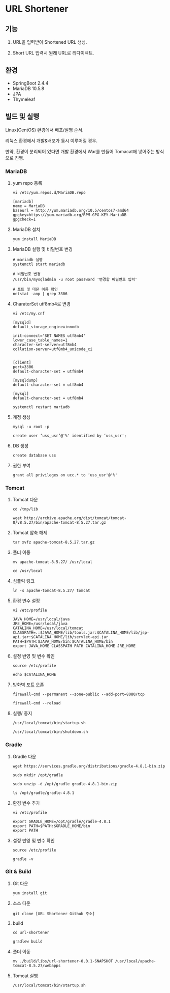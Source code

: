 # URL Shortener



## 기능

1. URL을 입력받아 Shortened URL 생성.

2. Short URL 입력시 원래 URL로 리다이렉트.



## 환경

* SpringBoot 2.4.4
* MariaDB 10.5.8
* JPA
* Thymeleaf



## 빌드 및 실행

Linux(CentOS) 환경에서 배포/실행 순서.

리눅스 환경에서 개발&배포가 동시 이루어질 경우.

만약, 환경이 분리되어 있다면 개발 환경에서 War를 만들어 Tomacat에 넣어주는 방식으로 진행.



### MariaDB

1. yum repo 등록

   ```
   vi /etc/yum.repos.d/MariaDB.repo
   ```

   ```
   [mariadb]
   name = MariaDB
   baseurl = http://yum.mariadb.org/10.5/centos7-amd64
   gpgkey=https://yum.mariadb.org/RPM-GPG-KEY-MariaDB
   gpgcheck=1
   ```

2. MariaDB 설치

   ```
   yum install MariaDB
   ```

3. MariaDB 실행 및 비밀번호 변경

   ```
   # mariadb 실행
   systemctl start mariadb
   
   # 비밀번호 변경
   /usr/bin/mysqladmin -u root password '변경할 비밀번호 입력'
   
   # 포트 및 데몬 이름 확인
   netstat -anp | grep 3306
   ```

4. CharaterSet utf8mb4로 변경

   ```
   vi /etc/my.cnf
   ```

   ```
   [mysqld]
   default_storage_engine=innodb
   
   init-connect='SET NAMES utf8mb4'
   lower_case_table_names=1
   character-set-server=utf8mb4
   collation-server=utf8mb4_unicode_ci
   
   
   [client]
   port=3306
   default-character-set = utf8mb4
   
   [mysqldump]
   default-character-set = utf8mb4
   
   [mysql]
   default-character-set = utf8mb4
   ```

   ```
   systemctl restart mariadb
   ```

5. 계정 생성

   ```
   mysql -u root -p
   ```

   ```
   create user ‘uss_usr’@'%' identified by ‘uss_usr';
   ```

6. DB 생성

   ```
   create database uss
   ```

7. 권한 부여

   ```
   grant all privileges on ucc.* to ‘uss_usr'@'%'
   ```



### Tomcat

1. Tomcat 다운

   ```
   cd /tmp/lib
   ```

   ```
   wget http://archive.apache.org/dist/tomcat/tomcat-8/v8.5.27/bin/apache-tomcat-8.5.27.tar.gz
   ```

2. Tomcat 압축 해제

   ```
   tar xvfz apache-tomcat-8.5.27.tar.gz
   ```

3. 폴더 이동

   ```
   mv apache-tomcat-8.5.27/ /usr/local
   ```

   ```
   cd /usr/local
   ```

4. 심폴릭 링크

   ```
   ln -s apache-tomcat-8.5.27/ tomcat
   ```

5. 환경 변수 설정

   ```
   vi /etc/profile
   
   JAVA_HOME=/usr/local/java
   JRE_HOME=/usr/local/java
   CATALINA_HOME=/usr/local/tomcat
   CLASSPATH=.:$JAVA_HOME/lib/tools.jar:$CATALINA_HOME/lib/jsp-api.jar:$CATALINA_HOME/lib/servlet-api.jar
   PATH=$PATH:$JAVA_HOME/bin:$CATALINA_HOME/bin
   export JAVA_HOME CLASSPATH PATH CATALINA_HOME JRE_HOME
   ```

6. 설정 반영 및 변수 확인

   ```
   source /etc/profile
   ```

   ```
   echo $CATALINA_HOME
   ```

7. 방화벽  포트 오픈

   ```
   firewall-cmd --permanent --zone=public --add-port=8080/tcp
   ```

   ```
   firewall-cmd --reload
   ```

8. 실행/ 중지

   ```
   /usr/local/tomcat/bin/startup.sh
   ```

   ```
   /usr/local/tomcat/bin/shutdown.sh
   ```



### Gradle

1. Gradle 다운

   ```
   wget https://services.gradle.org/distributions/gradle-4.8.1-bin.zip
   ```

   ```
   sudo mkdir /opt/gradle
   ```

   ```
   sudo unzip -d /opt/gradle gradle-4.8.1-bin.zip
   ```

   ```
   ls /opt/gradle/gradle-4.8.1
   ```

2. 환경 변수 추가

   ```
   vi /etc/profile
   ```

   ```
   export GRADLE_HOME=/opt/gradle/gradle-4.8.1
   export PATH=$PATH:$GRADLE_HOME/bin
   export PATH
   ```

3. 설정 반영 및 변수 확인

   ```
   source /etc/profile
   ```

   ```
   gradle -v
   ```



### Git & Build

1. Git 다운

   ```
   yum install git
   ```

2. 소스 다운

   ```
   git clone [URL Shortener Github 주소]
   ```

3. build

   ```
   cd url-shortener
   ```

   ```
   gradlew build
   ```

4. 폴더 이동

   ```
   mv ./build/libs/url-shortener-0.0.1-SNAPSHOT /usr/local/apache-tomcat-8.5.27/webapps
   ```

5. Tomcat 실행

   ```
   /usr/local/tomcat/bin/startup.sh
   ```

   